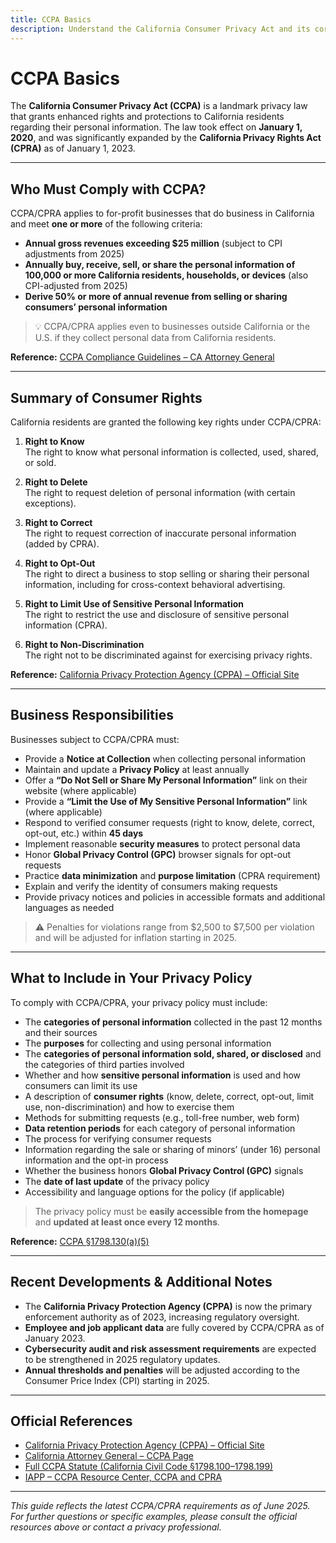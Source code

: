 ```yaml
---
title: CCPA Basics
description: Understand the California Consumer Privacy Act and its core requirements.
---
```


# CCPA Basics

The **California Consumer Privacy Act (CCPA)** is a landmark privacy law that grants enhanced rights and protections to California residents regarding their personal information. The law took effect on **January 1, 2020**, and was significantly expanded by the **California Privacy Rights Act (CPRA)** as of January 1, 2023.

---

## Who Must Comply with CCPA?

CCPA/CPRA applies to for-profit businesses that do business in California and meet **one or more** of the following criteria:

- **Annual gross revenues exceeding $25 million** (subject to CPI adjustments from 2025)
- **Annually buy, receive, sell, or share the personal information of 100,000 or more California residents, households, or devices** (also CPI-adjusted from 2025)
- **Derive 50% or more of annual revenue from selling or sharing consumers’ personal information**

> 💡 CCPA/CPRA applies even to businesses outside California or the U.S. if they collect personal data from California residents.

**Reference:** [CCPA Compliance Guidelines – CA Attorney General](https://oag.ca.gov/privacy/ccpa)

---

## Summary of Consumer Rights

California residents are granted the following key rights under CCPA/CPRA:

1. **Right to Know**  
   The right to know what personal information is collected, used, shared, or sold.

2. **Right to Delete**  
   The right to request deletion of personal information (with certain exceptions).

3. **Right to Correct**  
   The right to request correction of inaccurate personal information (added by CPRA).

4. **Right to Opt-Out**  
   The right to direct a business to stop selling or sharing their personal information, including for cross-context behavioral advertising.

5. **Right to Limit Use of Sensitive Personal Information**  
   The right to restrict the use and disclosure of sensitive personal information (CPRA).

6. **Right to Non-Discrimination**  
   The right not to be discriminated against for exercising privacy rights.

**Reference:** [California Privacy Protection Agency (CPPA) – Official Site](https://cppa.ca.gov/)

---

## Business Responsibilities

Businesses subject to CCPA/CPRA must:

- Provide a **Notice at Collection** when collecting personal information
- Maintain and update a **Privacy Policy** at least annually
- Offer a **“Do Not Sell or Share My Personal Information”** link on their website (where applicable)
- Provide a **“Limit the Use of My Sensitive Personal Information”** link (where applicable)
- Respond to verified consumer requests (right to know, delete, correct, opt-out, etc.) within **45 days**
- Implement reasonable **security measures** to protect personal data
- Honor **Global Privacy Control (GPC)** browser signals for opt-out requests
- Practice **data minimization** and **purpose limitation** (CPRA requirement)
- Explain and verify the identity of consumers making requests
- Provide privacy notices and policies in accessible formats and additional languages as needed

> ⚠️ Penalties for violations range from $2,500 to $7,500 per violation and will be adjusted for inflation starting in 2025.

---

## What to Include in Your Privacy Policy

To comply with CCPA/CPRA, your privacy policy must include:

- The **categories of personal information** collected in the past 12 months and their sources
- The **purposes** for collecting and using personal information
- The **categories of personal information sold, shared, or disclosed** and the categories of third parties involved
- Whether and how **sensitive personal information** is used and how consumers can limit its use
- A description of **consumer rights** (know, delete, correct, opt-out, limit use, non-discrimination) and how to exercise them
- Methods for submitting requests (e.g., toll-free number, web form)
- **Data retention periods** for each category of personal information
- The process for verifying consumer requests
- Information regarding the sale or sharing of minors’ (under 16) personal information and the opt-in process
- Whether the business honors **Global Privacy Control (GPC)** signals
- The **date of last update** of the privacy policy
- Accessibility and language options for the policy (if applicable)

> The privacy policy must be **easily accessible from the homepage** and **updated at least once every 12 months**.

**Reference:** [CCPA §1798.130(a)(5)](https://oag.ca.gov/privacy/ccpa)

---

## Recent Developments & Additional Notes

- The **California Privacy Protection Agency (CPPA)** is now the primary enforcement authority as of 2023, increasing regulatory oversight.
- **Employee and job applicant data** are fully covered by CCPA/CPRA as of January 2023.
- **Cybersecurity audit and risk assessment requirements** are expected to be strengthened in 2025 regulatory updates.
- **Annual thresholds and penalties** will be adjusted according to the Consumer Price Index (CPI) starting in 2025.

---

## Official References

- [California Privacy Protection Agency (CPPA) – Official Site](https://cppa.ca.gov/)
- [California Attorney General – CCPA Page](https://oag.ca.gov/privacy/ccpa)
- [Full CCPA Statute (California Civil Code §1798.100–1798.199)](https://leginfo.legislature.ca.gov/faces/codes_displayText.xhtml?lawCode=CIV&division=3.&title=1.81.5.&part=4.&chapter=&article=)
- [IAPP – CCPA Resource Center, CCPA and CPRA](https://iapp.org/resources/topics/ccpa-and-cpra/)

---

*This guide reflects the latest CCPA/CPRA requirements as of June 2025. For further questions or specific examples, please consult the official resources above or contact a privacy professional.*

